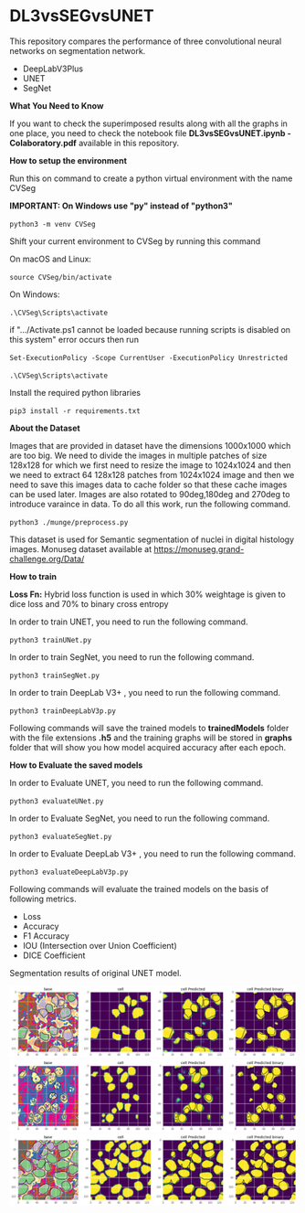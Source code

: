 # DL3vsSEGvsUNET

This repository compares the performance of three convolutional neural networks on segmentation network.

* DeepLabV3Plus
* UNET
* SegNet

**What You Need to Know**

If you want to check the superimposed results along with all the graphs in one place, you need to check the notebook file **DL3vsSEGvsUNET.ipynb - Colaboratory.pdf** available in this repository.
         
**How to setup the environment** 

Run this on command to create a python virtual environment with the name CVSeg

**IMPORTANT: On Windows use "py" instead of "python3"** 

`python3 -m venv CVSeg`

Shift your current environment to CVSeg by running this command

On macOS and Linux:

`source CVSeg/bin/activate`

On Windows:

`.\CVSeg\Scripts\activate`

if ".../Activate.ps1 cannot be loaded because running scripts is disabled on this system" error occurs then run

`Set-ExecutionPolicy -Scope CurrentUser -ExecutionPolicy Unrestricted`

`.\CVSeg\Scripts\activate`

Install the required python libraries

`pip3 install -r requirements.txt`

**About the Dataset**

Images that are provided in dataset have the dimensions 1000x1000 which are too big. We need to divide the images in multiple patches of size 128x128 for which we first need to resize the image to 1024x1024 and then we need to extract 64 128x128 patches from 1024x1024 image and then we need to save this images data to cache folder so that these cache images can be used later. Images are also rotated to 90deg,180deg and 270deg to introduce varaince in data. To do all this work, run the following command. 

`python3 ./munge/preprocess.py`

This dataset is used for Semantic segmentation of nuclei in digital histology images.
Monuseg dataset available at https://monuseg.grand-challenge.org/Data/

**How to train**

**Loss Fn:** Hybrid loss function is used in which 30% weightage is given to dice loss and 70% to binary cross entropy

In order to train UNET, you need to run the following command.

`python3 trainUNet.py`

In order to train SegNet, you need to run the following command.

`python3 trainSegNet.py`

In order to train DeepLab V3+ , you need to run the following command.

`python3 trainDeepLabV3p.py`

Following commands will save the trained models to **trainedModels** folder with the file extensions **.h5** and the training graphs will be stored in **graphs** folder that will show you how model acquired accuracy after each epoch.

**How to Evaluate the saved models**

In order to Evaluate UNET, you need to run the following command.

`python3 evaluateUNet.py`

In order to Evaluate SegNet, you need to run the following command.

`python3 evaluateSegNet.py`

In order to Evaluate DeepLab V3+ , you need to run the following command.

`python3 evaluateDeepLabV3p.py`


Following commands will evaluate the trained models on the basis of following metrics. 

* Loss
* Accuracy
* F1 Accuracy
* IOU (Intersection over Union Coefficient)
* DICE Coefficient

Segmentation results of original UNET model.
<p align="center">
    <img src="graphs/res1.png" width=600></br>
    <img src="graphs/res2.png" width=600></br>
    <img src="graphs/res3.png" width=600></br>
</p>


